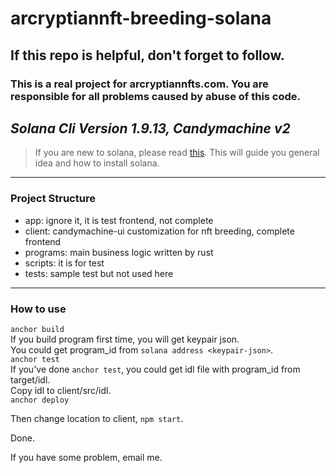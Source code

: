 # arcryptiannft-breeding-solana
## If this repo is helpful, don't forget to follow.
### This is a real project for arcryptiannfts.com. You are responsible for all problems caused by abuse of this code.

***Solana Cli Version 1.9.13, Candymachine v2***
---
> If you are new to solana, please read <a href="https://dev.to/edge-and-node/the-complete-guide-to-full-stack-solana-development-with-react-anchor-rust-and-phantom-3291">this</a>. This will guide you general idea and how to install solana.
---
### Project Structure
- app: ignore it, it is test frontend, not complete
- client: candymachine-ui customization for nft breeding, complete frontend
- programs: main business logic written by rust
- scripts: it is for test
- tests: sample test but not used here
---
### How to use
`anchor build`<br>
If you build program first time, you will get keypair  json.<br> You could get program_id from `solana address <keypair-json>`.<br>
`anchor test`<br>
If you've done `anchor test`, you could get idl file with program_id from target/idl.<br>
Copy idl to client/src/idl.<br>
`anchor deploy`<br>

Then change location to client, `npm start`.<br>

Done.

If you have some problem, email me.
